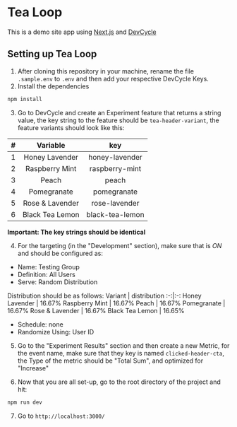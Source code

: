 # Tea Loop

This is a demo site app using [Next.js](https://nextjs.org/) and [DevCycle](https://www.devcycle.com/)

## Setting up Tea Loop

1. After cloning this repository in your machine, rename the file `.sample.env` to `.env` and then add your respective DevCycle Keys.
2. Install the dependencies

```bash
npm install
```

3. Go to DevCycle and create an Experiment feature that returns a string value, the key string to the feature should be `tea-header-variant`, the feature variants should look like this:

|  #  |    Variable     |       key       |
| :-: | :-------------: | :-------------: |
|  1  | Honey Lavender  | honey-lavender  |
|  2  | Raspberry Mint  | raspberry-mint  |
|  3  |      Peach      |      peach      |
|  4  |   Pomegranate   |   pomegranate   |
|  5  | Rose & Lavender |  rose-lavender  |
|  6  | Black Tea Lemon | black-tea-lemon |

**Important: The key strings should be identical**

4. For the targeting (in the "Development" section), make sure that is _ON_ and should be configured as:

-   Name: Testing Group
-   Definition: All Users
-   Serve: Random Distribution

Distribution should be as follows:
Variant | distribution
:-:|:-:
Honey Lavender | 16.67%
Raspberry Mint | 16.67%
Peach | 16.67%
Pomegranate | 16.67%
Rose & Lavender | 16.67%
Black Tea Lemon | 16.65%

-   Schedule: none
-   Randomize Using: User ID

5. Go to the "Experiment Results" section and then create a new Metric, for the event name, make sure that they key is named `clicked-header-cta`, the Type of the metric should be "Total Sum", and optimized for "Increase"

6. Now that you are all set-up, go to the root directory of the project and hit:

```bash
npm run dev
```

7. Go to `http://localhost:3000/`
